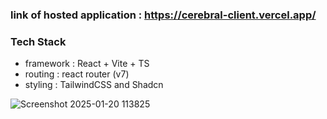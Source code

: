 
### link of hosted application : https://cerebral-client.vercel.app/

### Tech Stack
- framework : React + Vite + TS
- routing : react router (v7)
- styling : TailwindCSS and Shadcn

![Screenshot 2025-01-20 113825](https://github.com/user-attachments/assets/ab70b6db-9630-43c7-a48c-55da41dc1c1f)
